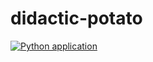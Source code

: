 # didactic-potato
[![Python application](https://github.com/dharrison5/didactic-potato/actions/workflows/python-app.yml/badge.svg)](https://github.com/dharrison5/didactic-potato/actions/workflows/python-app.yml)
